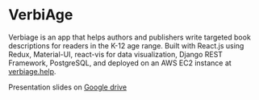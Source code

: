 # VerbiAge

Verbiage is an app that helps authors and publishers write targeted book descriptions for readers in the K-12 age range. Built with React.js using Redux, Material-UI, react-vis for data visualization, Django REST Framework, PostgreSQL, and deployed on an AWS EC2 instance at [verbiage.help](http://verbiage.help).

Presentation slides on [Google drive](https://docs.google.com/presentation/d/e/2PACX-1vSvnpG-nNPEDK8jnZ3ZICfnxoVsFeV50eWmXvkM80S1C-wa3umomA1hxNVXLCOeptaLqfZ_2uofntph/pub?start=false&loop=false&delayms=60000)

